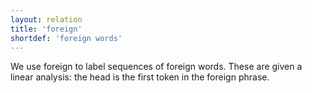 ```yaml
---
layout: relation
title: 'foreign'
shortdef: 'foreign words'
---
```


We use foreign to label sequences of foreign words. These are given a linear analysis: the head is
the first token in the foreign phrase.
<!-- Interlanguage links updated Út zář 29 20:23:33 CEST 2020 -->
